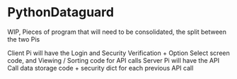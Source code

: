 # PythonDataguard
WIP, Pieces of program that will need to be consolidated, the split between the two Pis

Client Pi will have the Login and Security Verification + Option Select screen code, and Viewing / Sorting code for API calls
Server Pi will have the API Call data storage code + security dict for each previous API call
